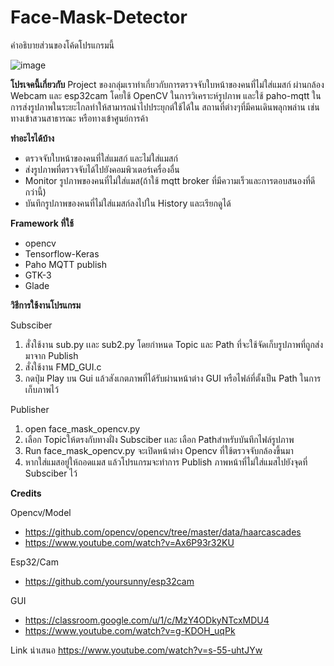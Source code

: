 


# Face-Mask-Detector
คำอธิบายส่วนของโค้ดโปรแกรมนี้

![image](https://user-images.githubusercontent.com/87509273/142445712-7a0b16db-34cb-4dd5-996f-d88a68f22614.png)


**โปรเจคนี้เกี่ยวกับ**
Project ของกลุ่มเราทำเกี่ยวกับการตรวจจับใบหน้าของคนที่ไม่ใส่แมสก์ ผ่านกล้อง Webcam และ esp32cam โดยใช้ OpenCV ในการวิเคราะห์รูปภาพ และใช้ paho-mqtt ในการส่งรูปภาพในระยะไกลทำให้สามารถนำไปประยุกต์ใช้ได้ใน
สถานที่ต่างๆที่มีคนเดินพลุกพล่าน เช่น ทางเข้าสวนสาธารณะ หรือทางเข้าศูนย์การค้า

**ทำอะไรได้บ้าง**
- ตรวจจับใบหน้าของคนที่ใส่แมสก์ และไม่ใส่แมสก์
- ส่งรูปภาพที่ตรวจจับได้ไปยังคอมพิวเตอร์เครื่องอื่น
- Monitor รูปภาพของคนที่ไม่ใส่แมส(ถ้าใช้ mqtt broker ที่มีความเร็วและการตอบสนองที่ดีกว่านี้)
- บันทึกรูปภาพของคนที่ไม่ใส่แมสก์ลงไปใน History และเรียกดูได้


**Framework ที่ใช้**
- opencv
- Tensorflow-Keras
- Paho MQTT publish
- GTK-3
- Glade

**วิธีการใช้งานโปรแกรม**

Subsciber 
1. สั่งใช้งาน sub.py เเละ sub2.py โดยกำหนด Topic และ Path ที่จะใช้จัดเก็บรูปภาพที่ถูกส่งมาจาก Publish
2. สั่งใช้งาน FMD_GUI.c
3. กดปุ่ม Play บน Gui แล้วสังเกตภาพที่ได้รับผ่านหน้าต่าง GUI หรือไฟล์ที่ตั้งเป็น Path ในการเก็บภาพไว้

Publisher
1. open face_mask_opencv.py
2. เลือก Topicให้ตรงกับทางฝั่ง Subsciber เเละ เลือก Pathสำหรับบันทึกไฟล์รูปภาพ
3. Run face_mask_opencv.py จะเปิดหน้าต่าง Opencv ที่ใช้ตรวจจับกล้องขึ้นมา
4. หากใส่แมสอยู่ให้ถอดแมส แล้วโปรแกรมจะทำการ Publish ภาพหน้าที่ไม่ใส่แมสไปยังจุดที่ Subsciber ไว้



**Credits**

Opencv/Model
- https://github.com/opencv/opencv/tree/master/data/haarcascades
- https://www.youtube.com/watch?v=Ax6P93r32KU

Esp32/Cam
- https://github.com/yoursunny/esp32cam

GUI
- https://classroom.google.com/u/1/c/MzY4ODkyNTcxMDU4
- https://www.youtube.com/watch?v=g-KDOH_uqPk


Link นำเสนอ
https://www.youtube.com/watch?v=s-55-uhtJYw




